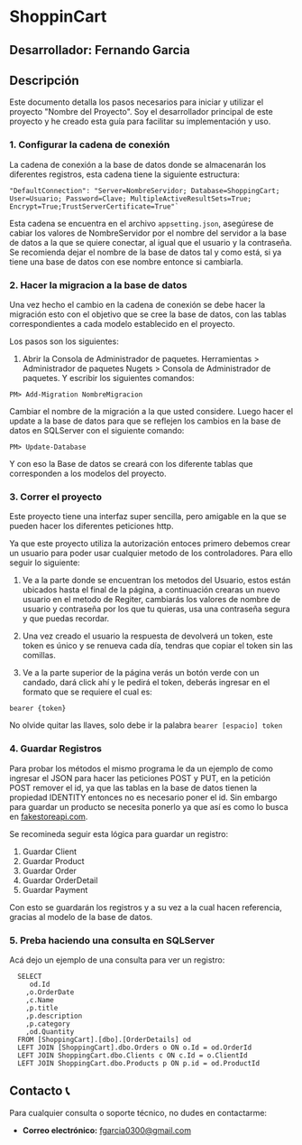 # ShoppinCart

## Desarrollador: Fernando Garcia

## Descripción
Este documento detalla los pasos necesarios para iniciar y utilizar el proyecto "Nombre del Proyecto". Soy el desarrollador principal de este proyecto y he creado esta guía para facilitar su implementación y uso.

### 1. Configurar la cadena de conexión
La cadena de conexión a la base de datos donde se almacenarán los diferentes registros, esta cadena tiene la siguiente estructura:

```
"DefaultConnection": "Server=NombreServidor; Database=ShoppingCart; User=Usuario; Password=Clave; MultipleActiveResultSets=True; Encrypt=True;TrustServerCertificate=True"`
```

Esta cadena se encuentra en el archivo `appsetting.json`, asegúrese de cabiar los valores de NombreServidor por el nombre del servidor a la base de datos a la que se quiere conectar, al igual que el usuario y la contraseña. Se recomienda dejar el nombre de la base de datos tal y como está, si ya tiene una base de datos con ese nombre entonce si cambiarla.

### 2. Hacer la migracion a la base de datos
Una vez hecho el cambio en la cadena de conexión se debe hacer la migración esto con el objetivo que se cree la base de datos, con las tablas correspondientes a cada modelo establecido en el proyecto. 

Los pasos son los siguientes:

1. Abrir la Consola de Administrador de paquetes. Herramientas > Administrador de paquetes Nugets >  Consola de Administrador de paquetes. Y escribir los siguientes comandos:
```
PM> Add-Migration NombreMigracion
```
Cambiar el nombre de la migración a la que usted considere. Luego hacer el update a la base de datos para que se reflejen los cambios en la base de datos en SQLServer con el siguiente comando:
```
PM> Update-Database
```
Y con eso la Base de datos se creará con los diferente tablas que corresponden a los modelos del proyecto.

### 3. Correr el proyecto
Este proyecto tiene una interfaz super sencilla, pero amigable en la que se pueden hacer los diferentes peticiones http.

Ya que este proyecto utiliza la autorización entoces primero debemos crear un usuario para poder usar cualquier metodo de los controladores. Para ello seguir lo siguiente:

1. Ve a la parte donde se encuentran los metodos del Usuario, estos están ubicados hasta el final de la página, a continuación crearas un nuevo usuario en el metodo de Regiter, cambiarás los valores de nombre de usuario y contraseña por los que tu quieras, usa una contraseña segura y que puedas recordar.

2. Una vez creado el usuario la respuesta de devolverá un token, este token es único y se renueva cada día, tendras que copiar el token sin las comillas.

3. Ve a la parte superior de la página verás un botón verde con un candado, dará click ahí y le pedirá el token, deberás ingresar en el formato que se requiere el cual es:
  ```
  bearer {token}
  ```
  No olvide quitar las llaves, solo debe ir la palabra `bearer [espacio] token`

### 4. Guardar Registros
Para probar los métodos el mismo programa le da un ejemplo de como ingresar el JSON para hacer las peticiones POST y PUT, en la petición POST remover el id, ya que las tablas en la base de datos tienen la propiedad IDENTITY entonces no es necesario poner el id. Sin embargo para guardar un producto se necesita ponerlo ya que así es como lo busca en [fakestoreapi.com](https://fakestoreapi.com/).

Se recomineda seguir esta lógica para guardar un registro:

1. Guardar Client
2. Guardar Product
3. Guardar Order
4. Guardar OrderDetail
5. Guardar Payment

Con esto se guardarán los registros y a su vez a la cual hacen referencia, gracias al modelo de la base de datos.

### 5. Preba haciendo una consulta en SQLServer
Acá dejo un ejemplo de una consulta para ver un registro:

```
  SELECT 
     od.Id
    ,o.OrderDate
	,c.Name
    ,p.title
	,p.description
	,p.category
    ,od.Quantity
  FROM [ShoppingCart].[dbo].[OrderDetails] od
  LEFT JOIN [ShoppingCart].dbo.Orders o ON o.Id = od.OrderId
  LEFT JOIN ShoppingCart.dbo.Clients c ON c.Id = o.ClientId
  LEFT JOIN ShoppingCart.dbo.Products p ON p.id = od.ProductId
```

## Contacto 📞

Para cualquier consulta o soporte técnico, no dudes en contactarme:

- **Correo electrónico:** fgarcia0300@gmail.com
